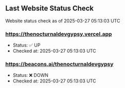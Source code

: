 ## Last Website Status Check

<!-- GitHub Action will update the section below -->
Website status check as of 2025-03-27 05:13:03 UTC

### https://thenocturnaldevgypsy.vercel.app
- Status: ✅ UP
- Checked at: 2025-03-27 05:13:03 UTC

### https://beacons.ai/thenocturnaldevgypsy
- Status: ❌ DOWN
- Checked at: 2025-03-27 05:13:03 UTC


<!-- End of GitHub Action update section -->
